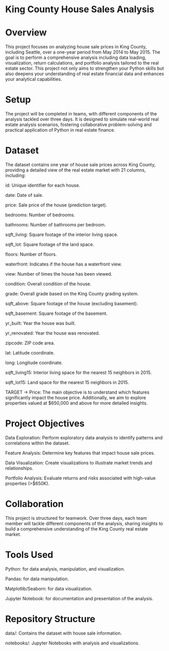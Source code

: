 # King County House Sales Analysis

# Overview

This project focuses on analyzing house sale prices in King County, including Seattle, over a one-year period from May 2014 to May 2015. The goal is to perform a comprehensive analysis including data loading, visualization, return calculations, and portfolio analysis tailored to the real estate sector. This project not only aims to strengthen your Python skills but also deepens your understanding of real estate financial data and enhances your analytical capabilities.


# Setup

The project will be completed in teams, with different components of the analysis tackled over three days. It is designed to simulate real-world real estate analysis scenarios, fostering collaborative problem-solving and practical application of Python in real estate finance.


# Dataset

The dataset contains one year of house sale prices across King County, providing a detailed view of the real estate market with 21 columns, including:

id: Unique identifier for each house.

date: Date of sale.

price: Sale price of the house (prediction target).

bedrooms: Number of bedrooms.

bathrooms: Number of bathrooms per bedroom.

sqft_living: Square footage of the interior living space.

sqft_lot: Square footage of the land space.

floors: Number of floors.

waterfront: Indicates if the house has a waterfront view.

view: Number of times the house has been viewed.

condition: Overall condition of the house.

grade: Overall grade based on the King County grading system.

sqft_above: Square footage of the house (excluding basement).

sqft_basement: Square footage of the basement.

yr_built: Year the house was built.

yr_renovated: Year the house was renovated.

zipcode: ZIP code area.

lat: Latitude coordinate.

long: Longitude coordinate.

sqft_living15: Interior living space for the nearest 15 neighbors in 2015.

sqft_lot15: Land space for the nearest 15 neighbors in 2015.

TARGET → Price: The main objective is to understand which features significantly impact the house price. Additionally, we aim to explore properties valued at $650,000 and above for more detailed insights.


# Project Objectives

Data Exploration: Perform exploratory data analysis to identify patterns and correlations within the dataset.

Feature Analysis: Determine key features that impact house sale prices.

Data Visualization: Create visualizations to illustrate market trends and relationships.

Portfolio Analysis: Evaluate returns and risks associated with high-value properties (>$650K).


# Collaboration

This project is structured for teamwork. Over three days, each team member will tackle different components of the analysis, sharing insights to build a comprehensive understanding of the King County real estate market.


# Tools Used

Python: for data analysis, manipulation, and visualization.

Pandas: for data manipulation.

Matplotlib/Seaborn: for data visualization.

Jupyter Notebook: for documentation and presentation of the analysis.


# Repository Structure

data/: Contains the dataset with house sale information.

notebooks/: Jupyter Notebooks with analysis and visualizations.



